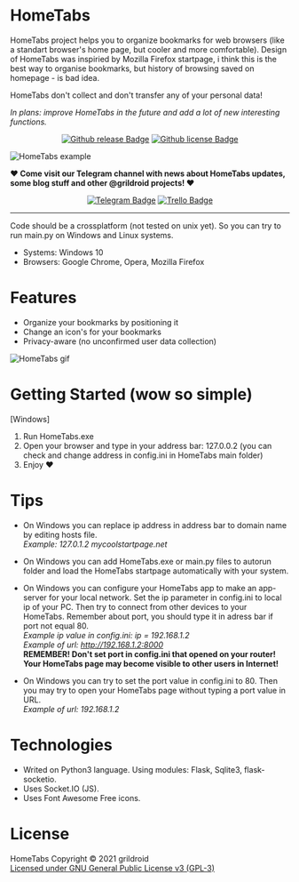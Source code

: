 # HomeTabs
  HomeTabs project helps you to organize bookmarks for web browsers (like a standart browser's home page, but cooler and more comfortable). Design of HomeTabs was inspiried by Mozilla Firefox startpage, i think this is the best way to organise bookmarks, but history of browsing saved on homepage - is bad idea.  
  
  HomeTabs don't collect and don't transfer any of your personal data!  
  
  *In plans: improve HomeTabs in the future and add a lot of new interesting functions.*  
  
<p align="center">
<a href="/releases"><img src="https://img.shields.io/github/v/release/grildroid/HomeTabs?style=flat-square" alt="Github release Badge"/></a>
<a href="/license"><img src="https://img.shields.io/github/license/grildroid/HomeTabs?style=flat-square" alt="Github license Badge"/></a>
</p>
  
  ![HomeTabs example](https://user-images.githubusercontent.com/55492813/118639548-b1e40480-b7e0-11eb-8815-7f474b26a52d.png)
  
  **❤️ Come visit our Telegram channel with news about HomeTabs updates, some blog stuff and other @grildroid projects! ❤️**  
  
<p align="center">
<a href="https://t.me/grildroidcave"><img src="https://img.shields.io/badge/-Telegram%20channel-blue?style=for-the-badge&logo=Telegram" alt="Telegram Badge"/></a>
<a href="https://trello.com/b/mLLcO0iz/hometabs"><img src="https://img.shields.io/badge/-Trello-blue?&style=for-the-badge&logo=Trello" alt="Trello Badge"/></a> 
</p>

  ____
  
  Code should be a crossplatform (not tested on unix yet). So you can try to run main.py on Windows and Linux systems.
  
  * Systems: Windows 10  
  * Browsers: Google Chrome, Opera, Mozilla Firefox  
  
  
# Features
* Organize your bookmarks by positioning it
* Change an icon's for your bookmarks
* Privacy-aware (no unconfirmed user data collection)

![HomeTabs gif](https://user-images.githubusercontent.com/55492813/118640835-19e71a80-b7e2-11eb-9f4b-730701a526fe.gif)

# Getting Started (wow so simple)
\[Windows]
1. Run HomeTabs.exe
2. Open your browser and type in your address bar: 127.0.0.2 (you can check and change address in config.ini in HomeTabs main folder)
3. Enjoy ❤️

# Tips
*  On Windows you can replace ip address in address bar to domain name by editing hosts file.  
  *Example: 127.0.1.2  mycoolstartpage.net*  
  
*  On Windows you can add HomeTabs.exe or main.py files to autorun folder and load the HomeTabs startpage automatically with your system.

*  On Windows you can configure your HomeTabs app to make an app-server for your local network. Set the ip parameter in config.ini to local ip of your PC. Then try to connect from other devices to your HomeTabs. Remember about port, you should type it in adress bar if port not equal 80.  
  *Example ip value in config.ini: ip = 192.168.1.2*  
  *Example of url: http://192.168.1.2:8000*  
  **REMEMBER! Don't set port in config.ini that opened on your router! Your HomeTabs page may become visible to other users in Internet!**
  
* On Windows you can try to set the port value in config.ini to 80. Then you may try to open your HomeTabs page without typing a port value in URL.  
 *Example of url:  192.168.1.2*  
  
# Technologies
* Writed on Python3 language. Using modules: Flask, Sqlite3, flask-socketio.
* Uses Socket.IO (JS).
* Uses Font Awesome Free icons.
  
# License
  HomeTabs Copyright © 2021 grildroid  
  [Licensed under GNU General Public License v3 (GPL-3)](/LICENSE)  
